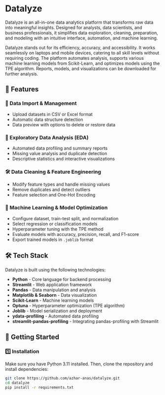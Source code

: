 # Datalyze

Datalyze is an all-in-one data analytics platform that transforms raw data into meaningful insights. Designed for analysts, data scientists, and business professionals, it simplifies data exploration, cleaning, preparation, and modeling with an intuitive interface, automation, and machine learning.

Datalyze stands out for its efficiency, accuracy, and accessibility. It works seamlessly on laptops and mobile devices, catering to all skill levels without requiring coding. The platform automates analysis, supports various machine learning models from Scikit-Learn, and optimizes models using the TPE algorithm. Reports, models, and visualizations can be downloaded for further analysis.

## 🚀 Features

### 📂 Data Import & Management
- Upload datasets in CSV or Excel format
- Automatic data structure detection
- Data preview with options to delete or restore data

### 🔎 Exploratory Data Analysis (EDA)
- Automated data profiling and summary reports
- Missing value analysis and duplicate detection
- Descriptive statistics and interactive visualizations

### 🛠️ Data Cleaning & Feature Engineering
- Modify feature types and handle missing values
- Remove duplicates and detect outliers
- Feature selection and One-Hot Encoding

### 🤖 Machine Learning & Model Optimization
- Configure dataset, train-test split, and normalization
- Select regression or classification models
- Hyperparameter tuning with the TPE method
- Evaluate models with accuracy, precision, recall, and F1-score
- Export trained models in `.joblib` format

## 🛠️ Tech Stack
Datalyze is built using the following technologies:
- **Python** - Core language for backend processing
- **Streamlit** - Web application framework
- **Pandas** - Data manipulation and analysis
- **Matplotlib & Seaborn** - Data visualization
- **Scikit-Learn** - Machine learning models
- **Optuna** - Hyperparameter optimization (TPE algorithm)
- **Joblib** - Model serialization and deployment
- **ydata-profiling** - Automated data profiling
- **streamlit-pandas-profiling** - Integrating pandas-profiling with Streamlit

## 📖 Getting Started

### 1️⃣ Installation
Make sure you have Python 3.11 installed. Then, clone the repository and install dependencies:
```bash
git clone https://github.com/azhar-anas/datalyze.git
cd datalyze
pip install -r requirements.txt
